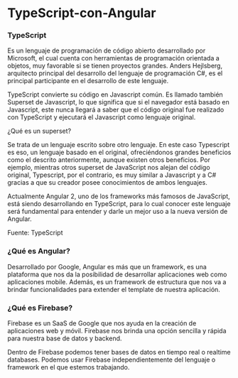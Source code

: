 # TypeScript-con-Angular

### TypeScript

Es un lenguaje de programación de código abierto desarrollado por Microsoft, el cual cuenta con herramientas de programación orientada a objetos, muy favorable si se tienen proyectos grandes. Anders Hejlsberg, arquitecto principal del desarrollo del lenguaje de programación C#, es el principal participante en el desarrollo de este lenguaje.

TypeScript convierte su código en Javascript común. Es llamado también Superset de Javascript, lo que significa que si el navegador está basado en Javascript, este nunca llegará a saber que el código original fue realizado con TypeScript y ejecutará el Javascript como lenguaje original.

¿Qué es un superset?

Se trata de un lenguaje escrito sobre otro lenguaje. En este caso Typescript es eso, un lenguaje basado en el original, ofreciéndonos grandes beneficios como el descrito anteriormente, aunque existen otros beneficios. Por ejemplo, mientras otros superset de JavaScript nos alejan del código original, Typescript, por el contrario, es muy similar a Javascript y a C# gracias a que su creador posee conocimientos de ambos lenguajes.

Actualmente Angular 2, uno de los frameworks más famosos de JavaScript, está siendo desarrollando en TypeScript, para lo cual conocer este lenguaje será fundamental para entender y darle un mejor uso a la nueva versión de Angular.

Fuente: TypeScript

### ¿Qué es Angular?

Desarrollado por Google, Angular es más que un framework, es una plataforma que nos da la posibilidad de desarrollar aplicaciones web como aplicaciones mobile. Además, es un framework de estructura que nos va a brindar funcionalidades para extender el template de nuestra aplicación.

### ¿Qué es Firebase?

Firebase es un SaaS de Google que nos ayuda en la creación de aplicaciones web y móvil. Firebase nos brinda una opción sencilla y rápida para nuestra base de datos y backend.

Dentro de Firebase podemos tener bases de datos en tiempo real o realtime databases. Podemos usar Firebase independientemente del lenguaje o framework en el que estemos trabajando.
